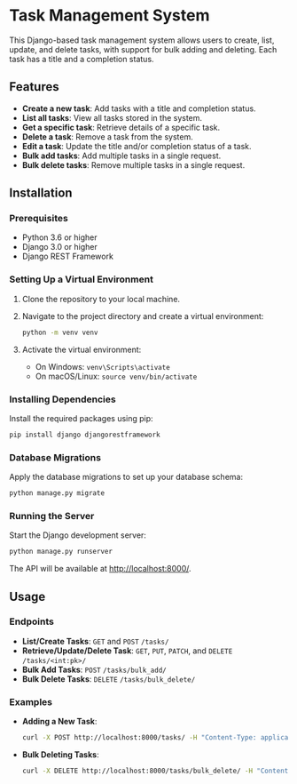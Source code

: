 # Task Management System

This Django-based task management system allows users to create, list, update, and delete tasks, with support for bulk adding and deleting. Each task has a title and a completion status.

## Features

- **Create a new task**: Add tasks with a title and completion status.
- **List all tasks**: View all tasks stored in the system.
- **Get a specific task**: Retrieve details of a specific task.
- **Delete a task**: Remove a task from the system.
- **Edit a task**: Update the title and/or completion status of a task.
- **Bulk add tasks**: Add multiple tasks in a single request.
- **Bulk delete tasks**: Remove multiple tasks in a single request.

## Installation

### Prerequisites

- Python 3.6 or higher
- Django 3.0 or higher
- Django REST Framework

### Setting Up a Virtual Environment

1. Clone the repository to your local machine.
2. Navigate to the project directory and create a virtual environment:

   ```bash
   python -m venv venv
   ```

3. Activate the virtual environment:
   - On Windows: `venv\Scripts\activate`
   - On macOS/Linux: `source venv/bin/activate`

### Installing Dependencies

Install the required packages using pip:

```bash
pip install django djangorestframework
```

### Database Migrations

Apply the database migrations to set up your database schema:

```bash
python manage.py migrate
```

### Running the Server

Start the Django development server:

```bash
python manage.py runserver
```

The API will be available at [http://localhost:8000/](http://localhost:8000/).

## Usage

### Endpoints

- **List/Create Tasks**: `GET` and `POST` `/tasks/`
- **Retrieve/Update/Delete Task**: `GET`, `PUT`, `PATCH`, and `DELETE` `/tasks/<int:pk>/`
- **Bulk Add Tasks**: `POST` `/tasks/bulk_add/`
- **Bulk Delete Tasks**: `DELETE` `/tasks/bulk_delete/`

### Examples

- **Adding a New Task**:

  ```bash
  curl -X POST http://localhost:8000/tasks/ -H "Content-Type: application/json" -d '{"title": "New Task", "is_completed": false}'
  ```

- **Bulk Deleting Tasks**:

  ```bash
  curl -X DELETE http://localhost:8000/tasks/bulk_delete/ -H "Content-Type: application/json" -d '{"ids": [1,2,3]}'
  ```
